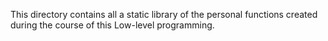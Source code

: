 This directory contains all a static library of the personal functions created during the course of this Low-level programming.
